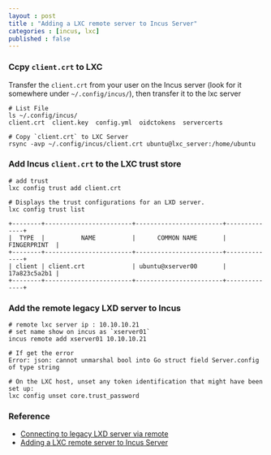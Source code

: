 ```yaml
---
layout : post
title : "Adding a LXC remote server to Incus Server"
categories : [incus, lxc]
published : false
---
```


### Ccpy `client.crt` to LXC 
Transfer the `client.crt` from your user on the Incus server (look for it somewhere under `~/.config/incus/`), then transfer it to the lxc server

```shell
# List File
ls ~/.config/incus/
client.crt  client.key  config.yml  oidctokens  servercerts

# Copy `client.crt` to LXC Server
rsync -avp ~/.config/incus/client.crt ubuntu@lxc_server:/home/ubuntu
```

### Add Incus `client.crt` to the LXC trust store 

```shell
# add trust
lxc config trust add client.crt

# Displays the trust configurations for an LXD server.
lxc config trust list

+--------+------------------------+------------------------+--------------+
|  TYPE  |          NAME          |      COMMON NAME       | FINGERPRINT  |
+--------+------------------------+------------------------+--------------+
| client | client.crt             | ubuntu@xserver00       | 17a823c5a2b1 | 
+--------+------------------------+------------------------+--------------+

```

### Add the remote legacy LXD server to Incus
```shell
# remote lxc server ip : 10.10.10.21 
# set name show on incus as `xserver01`
incus remote add xserver01 10.10.10.21

# If get the error
Error: json: cannot unmarshal bool into Go struct field Server.config of type string

# On the LXC host, unset any token identification that might have been set up:
lxc config unset core.trust_password
```


### Reference

* [Connecting to legacy LXD server via remote](https://discuss.linuxcontainers.org/t/connecting-to-legacy-lxd-server-via-remote/19187/7)
* [Adding a LXC remote server to Incus Server](https://discuss.linuxcontainers.org/t/adding-a-lxc-remote-server-to-incus-server/19262/4)